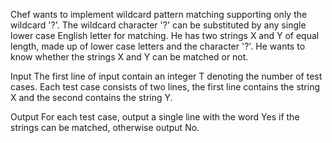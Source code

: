 Chef wants to implement wildcard pattern matching supporting only the wildcard '?'. The wildcard character '?' can be substituted by any single lower case English letter for matching. He has two strings X and Y of equal length, made up of lower case letters and the character '?'. He wants to know whether the strings X and Y can be matched or not.

Input
The first line of input contain an integer T denoting the number of test cases. Each test case consists of two lines, the first line contains the string X and the second contains the string Y.

Output
For each test case, output a single line with the word Yes if the strings can be matched, otherwise output No.